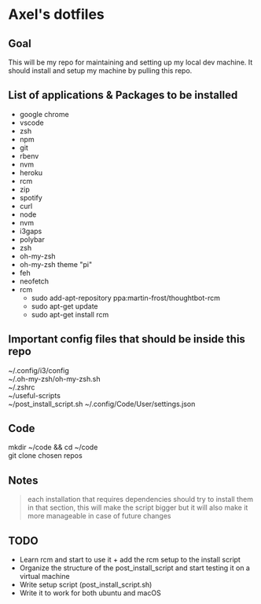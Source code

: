 # Axel's dotfiles

## Goal
This will be my repo for maintaining and setting up my local dev machine. It should install and setup my machine by pulling this repo.

## List of applications & Packages to be installed
* google chrome
* vscode
* zsh
* npm
* git
* rbenv
* nvm
* heroku
* rcm
* zip
* spotify
* curl
* node
* nvm
* i3gaps
* polybar
* zsh
* oh-my-zsh
* oh-my-zsh theme "pi"
* feh
* neofetch
* rcm
    * sudo add-apt-repository ppa:martin-frost/thoughtbot-rcm
    * sudo apt-get update
    * sudo apt-get install rcm

## Important config files that should be inside this repo
~/.config/i3/config  
~/.oh-my-zsh/oh-my-zsh.sh  
~/.zshrc  
~/useful-scripts  
~/post_install_script.sh
~/.config/Code/User/settings.json

## Code
mkdir ~/code && cd ~/code  
git clone chosen repos

## Notes
> each installation that requires dependencies should try to install them in that section, this will make the script bigger but it will also make it more manageable in case of future changes

## TODO
* Learn rcm and start to use it + add the rcm setup to the install script
* Organize the structure of the post_install_script and start testing it on a virtual machine
* Write setup script (post_install_script.sh)
* Write it to work for both ubuntu and macOS
